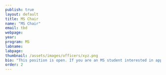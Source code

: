 ```yaml
---
publish: true
layout: default
title: MS Chair
name: "MS Chair"
email: tbd
webpage: 
year: 
program: MS
labname: 
labpage: 
thumbnail: /assets/images/officers/xyz.png
bio: "This position is open. If you are an MS student interested in applying please reach out to our officers via email or slack!"
order: 2
---
```

